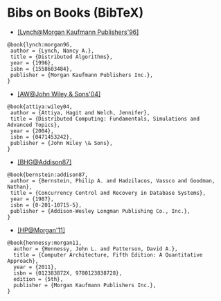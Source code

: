 # Bibs on Books (BibTeX)

- [[Lynch@Morgan Kaufmann Publishers'96]](http://dl.acm.org/citation.cfm?id=525656)
```
@book{lynch:morgan96,
 author = {Lynch, Nancy A.},
 title = {Distributed Algorithms},
 year = {1996},
 isbn = {1558603484},
 publisher = {Morgan Kaufmann Publishers Inc.},
}
```

- [[AW@John Wiley \& Sons'04]](http://dl.acm.org/citation.cfm?id=983102)
```
@book{attiya:wiley04,
 author = {Attiya, Hagit and Welch, Jennifer},
 title = {Distributed Computing: Fundamentals, Simulations and Advanced Topics},
 year = {2004},
 isbn = {0471453242},
 publisher = {John Wiley \& Sons},
}
```

- [[BHG@Addison87]](https://www.microsoft.com/en-us/research/people/philbe/)
```
@book{bernstein:addison87,
 author = {Bernstein, Philip A. and Hadzilacos, Vassco and Goodman, Nathan},
 title = {Concurrency Control and Recovery in Database Systems},
 year = {1987},
 isbn = {0-201-10715-5},
 publisher = {Addison-Wesley Longman Publishing Co., Inc.},
}
```

- [[HP@Morgan'11]](http://dl.acm.org/citation.cfm?id=1999263)
```
@book{hennessy:morgan11,
  author = {Hennessy, John L. and Patterson, David A.},
  title = {Computer Architecture, Fifth Edition: A Quantitative Approach},
  year = {2011},
  isbn = {012383872X, 9780123838728},
  edition = {5th},
  publisher = {Morgan Kaufmann Publishers Inc.},
}
```
